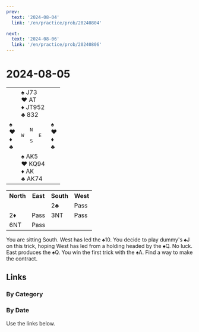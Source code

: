 ```yaml
---
prev:
  text: '2024-08-04'
  link: '/en/practice/prob/20240804'

next: 
  text: '2024-08-06'
  link: '/en/practice/prob/20240806'
---
```


# 2024-08-05

<table class="deal">
	<tr>
		<td></td>
		<td>♠ J73<br>♥ AT<br>♦ JT952<br>♣ 832</td>
		<td></td>
	</tr>
	<tr>
		<td>♠ <br>♥ <br>♦ <br>♣ </td>
		<td><pre>   N<br>W     E<br>   S</pre></td>
		<td>♠ <br>♥ <br>♦ <br>♣ </td>
	</tr>
	<tr>
		<td></td>
		<td>♠ AK5<br>♥ KQ94<br>♦ AK<br>♣ AK74</td>
		<td></td>
	</tr>
</table>

<table class="auction">
	<tr>
		<th>North</th>
		<th>East</th>
		<th>South</th>
		<th>West</th>
	</tr>
	<tr>
		<td></td>
		<td></td>
		<td>2♣</td>
		<td>Pass</td>
	</tr>
	<tr>
		<td>2♦</td>
		<td>Pass</td>
		<td>3NT</td>
		<td>Pass</td>
	</tr>
	<tr>
		<td>6NT</td>
		<td>Pass</td>
		<td></td>
		<td></td>
	</tr>
</table>

You are sitting South. West has led the ♠10. You decide to play dummy's ♠J on this trick, hoping West has led from a holding headed by the ♠Q. No luck. East produces the ♠Q. You win the first trick with the ♠A. Find a way to make the contract.

## Links

[<Badge type="tip" text="Check Solution"/>](/en/learning/prob/20240805)

### By Category

[<Badge type="tip" text="<--"/>](/en/practice/prob/20240803)
[<Badge type="tip" text="Calendar"/>](/en/practice/calendar/202408)
[<Badge type="tip" text="-->"/>](/en/practice/prob/20240808)

### By Date

Use the links below.